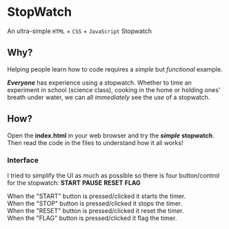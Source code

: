 # StopWatch
An ultra-simple `HTML` + `CSS` + `JavaScript` Stopwatch


## Why?

Helping people learn how to code requires a *simple* but *functional* example.


**_Everyone_** has experience using a stopwatch.
Whether to time an experiment in school (science class),
cooking in the home or holding ones' breath under water,
we can all *immediately* see the *use* of a stopwatch.

## How?
Open the **index.html** in your web browser and try the **_simple_ stopwatch**.
Then read the code in the files to understand how it all works!


### Interface
I tried to simplify the UI as much as possible so there is four button/control for the stopwatch: **START**
**PAUSE** **RESET** **FLAG**


When the "START" button is pressed/clicked it starts the timer.  
When the "STOP" button is pressed/clicked it stops the timer.  
When the "RESET" button is pressed/clicked it reset the timer.  
When the "FLAG" button is pressed/clicked it flag the timer.  
